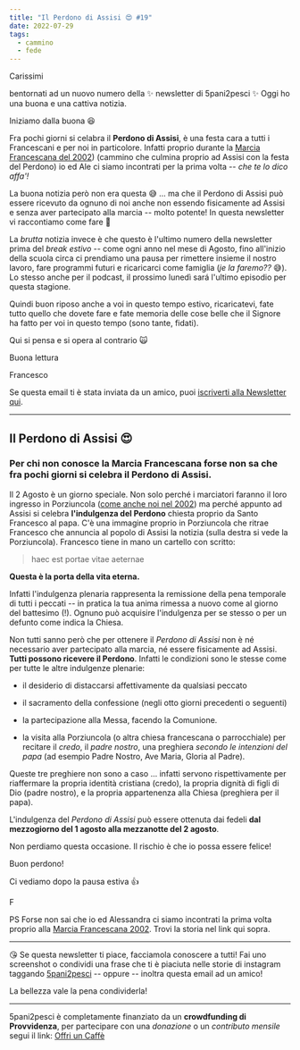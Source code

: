```yaml
---
title: "Il Perdono di Assisi 😍 #19"
date: 2022-07-29
tags: 
  - cammino
  - fede
---
```

Carissimi

bentornati ad un nuovo numero della ✨ newsletter di 5pani2pesci ✨ Oggi ho una buona e una cattiva notizia.

Iniziamo dalla buona 😆

Fra pochi giorni si celabra il **Perdono di Assisi**, è una festa cara a tutti i Francescani e per noi in particolore. Infatti proprio durante la [Marcia Francescana del 2002](http://5p2p.it/2013/07/15/marcia2002.html)) (cammino che culmina proprio ad Assisi con la festa del Perdono) io ed Ale ci siamo incontrati per la prima volta -- *che te lo dico affa'!* 

La buona notizia però non era questa 😅 ... ma  che il Perdono di Assisi può essere ricevuto da ognuno di noi anche non essendo fisicamente ad Assisi e senza aver partecipato alla marcia -- molto potente! In questa newsletter vi raccontiamo come fare 🙋

La *brutta* notizia invece è che questo è l'ultimo numero della newsletter prima del *break estivo* -- come ogni anno nel mese di Agosto, fino all'inizio della scuola circa ci prendiamo una pausa per rimettere insieme il nostro lavoro, fare programmi futuri e ricaricarci come famiglia (*je la faremo??* 😅). Lo stesso anche per il podcast, il prossimo lunedì sará l'ultimo episodio per questa stagione.

Quindi buon riposo anche a voi in questo tempo estivo, ricaricatevi, fate tutto quello che dovete fare e fate memoria delle cose belle che il Signore ha fatto per voi in questo tempo (sono tante, fidati).

Qui si pensa e si opera al contrario 🙀

Buona lettura
 
Francesco

Se questa email ti è stata inviata da un amico, puoi [iscriverti  alla Newsletter qui](https://5p2p.it).

---

## Il Perdono di Assisi 😍
### Per chi non conosce la Marcia Francescana forse non sa che fra pochi giorni si celebra il Perdono di Assisi.

Il 2 Agosto è un giorno speciale. Non solo perché i marciatori faranno il loro ingresso in Porziuncola ([come anche noi nel 2002](http://5p2p.it/2013/07/15/marcia2002.html)) ma perché appunto ad Assisi si celebra **l'indulgenza del Perdono** chiesta proprio da Santo Francesco al papa. C'è una immagine proprio in Porziuncola che ritrae Francesco che annuncia al popolo di Assisi la notizia (sulla destra si vede la Porziuncola). Francesco tiene in mano un cartello con scritto:

> haec est portae vitae aeternae 

**Questa è la porta della vita eterna.**

Infatti l'indulgenza plenaria rappresenta la remissione della pena temporale di tutti i peccati -- in pratica la tua anima rimessa a nuovo come al giorno del battesimo (!). Ognuno può acquisire l'indulgenza per se stesso o per un defunto come indica la Chiesa.

Non tutti sanno però che per ottenere il *Perdono di Assisi* non è né necessario aver partecipato alla marcia, né essere fisicamente ad Assisi. **Tutti possono ricevere il Perdono**. Infatti le condizioni sono le stesse come per tutte le altre indulgenze plenarie:

- il desiderio di distaccarsi affettivamente da qualsiasi peccato

- il sacramento della confessione (negli otto giorni precedenti o seguenti)

- la partecipazione alla Messa, facendo la Comunione. 

- la visita alla Porziuncola (o altra chiesa francescana o parrocchiale) per recitare il *credo*, il *padre nostro*, una preghiera *secondo le intenzioni del papa* (ad esempio Padre Nostro, Ave Maria, Gloria al Padre).

Queste tre preghiere non sono a caso ... infatti servono rispettivamente per riaffermare la propria identità cristiana (credo), la propria dignità di figli di Dio (padre nostro), e la propria appartenenza alla Chiesa (preghiera per il papa).

L'indulgenza del *Perdono di Assisi* può essere ottenuta dai fedeli **dal mezzogiorno del 1 agosto alla mezzanotte del 2 agosto**.

Non perdiamo questa occasione. Il rischio è che io possa essere felice!

Buon perdono! 

Ci vediamo dopo la pausa estiva 👍

F

PS Forse non sai che io ed Alessandra ci siamo incontrati la prima volta proprio alla [Marcia Francescana 2002](http://5p2p.it/2013/07/15/marcia2002.html). Trovi la storia nel link qui sopra.

---

😘 Se questa newsletter ti piace, facciamola conoscere a tutti! Fai uno screenshot o condividi una frase che ti è piaciuta nelle storie di instagram taggando [5pani2pesci](https://www.instagram.com/5pani2pesci/) -- oppure -- inoltra questa email ad  un amico! 

La bellezza vale la pena condividerla!

---

5pani2pesci è completamente finanziato da un **crowdfunding di Provvidenza**, per partecipare con una *donazione* o un *contributo mensile* segui il link: [Offri un Caffè](https://bit.ly/offri-un-caffe)
